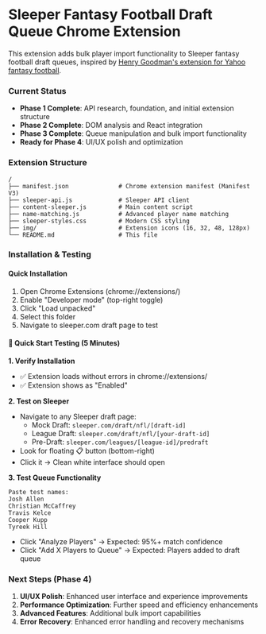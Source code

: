 # Sleeper Fantasy Football Draft Queue Chrome Extension

This extension adds bulk player import functionality to Sleeper fantasy football draft queues, inspired by [Henry Goodman's extension for Yahoo fantasy football](https://github.com/hgoodman/yahoo-pre-draft).

### Current Status
- **Phase 1 Complete**: API research, foundation, and initial extension structure
- **Phase 2 Complete**: DOM analysis and React integration
- **Phase 3 Complete**: Queue manipulation and bulk import functionality
- **Ready for Phase 4**: UI/UX polish and optimization

### Extension Structure
```
/
├── manifest.json              # Chrome extension manifest (Manifest V3)
├── sleeper-api.js             # Sleeper API client
├── content-sleeper.js         # Main content script
├── name-matching.js           # Advanced player name matching
├── sleeper-styles.css         # Modern CSS styling
├── img/                       # Extension icons (16, 32, 48, 128px)
└── README.md                  # This file
```

### Installation & Testing

#### Quick Installation
1. Open Chrome Extensions (chrome://extensions/)
2. Enable "Developer mode" (top-right toggle)
3. Click "Load unpacked"
4. Select this folder
5. Navigate to sleeper.com draft page to test

#### 🚀 Quick Start Testing (5 Minutes)

**1. Verify Installation**
- ✅ Extension loads without errors in chrome://extensions/
- ✅ Extension shows as "Enabled"

**2. Test on Sleeper**
- Navigate to any Sleeper draft page:
  - Mock Draft: `sleeper.com/draft/nfl/[draft-id]`
  - League Draft: `sleeper.com/draft/nfl/[your-draft-id]`
  - Pre-Draft: `sleeper.com/leagues/[league-id]/predraft`
- Look for floating 📋 button (bottom-right)
- Click it → Clean white interface should open

**3. Test Queue Functionality**
```
Paste test names:
Josh Allen
Christian McCaffrey
Travis Kelce
Cooper Kupp
Tyreek Hill
```
- Click "Analyze Players" → Expected: 95%+ match confidence
- Click "Add X Players to Queue" → Expected: Players added to draft queue

### Next Steps (Phase 4)
1. **UI/UX Polish**: Enhanced user interface and experience improvements
2. **Performance Optimization**: Further speed and efficiency enhancements  
3. **Advanced Features**: Additional bulk import capabilities
4. **Error Recovery**: Enhanced error handling and recovery mechanisms
